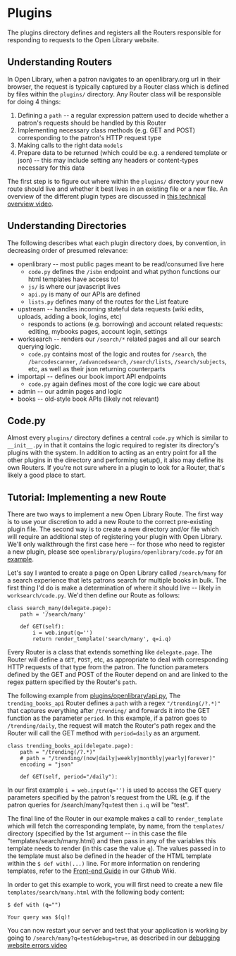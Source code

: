# Plugins

The plugins directory defines and registers all the Routers responsible for responding to requests to the Open Library website.

## Understanding Routers
In Open Library, when a patron navigates to an openlibrary.org url in their browser, the request is typically captured by a Router class which is defined by files within the `plugins/` directory. Any Router class will be responsible for doing 4 things:

1. Defining a `path` -- a regular expression pattern used to decide whether a patron's requests should be handled by this Router
2. Implementing necessary class methods (e.g. GET and POST) corresponding to the patron's HTTP request type
3. Making calls to the right data `models`
4. Prepare data to be returned (which could be e.g. a rendered template or json) -- this may include setting any headers or content-types necessary for this data

The first step is to figure out where within the `plugins/` directory your new route should live and whether it best lives in an existing file or a new file. An overview of the different plugin types are discussed in [this technical overview video](https://archive.org/embed/openlibrary-tour-2020/technical_overview.mp4?start=1017).

## Understanding Directories

The following describes what each plugin directory does, by convention, in decreasing order of presumed relevance:

* openlibrary -- most public pages meant to be read/consumed live here
  * `code.py` defines the `/isbn` endpoint and what python functions our html templates have access to!
  * `js/` is where our javascript lives
  * `api.py` is many of our APIs are defined
  * `lists.py` defines many of the routes for the List feature
* upstream -- handles incoming stateful data requests (wiki edits, uploads, adding a book, logins, etc)
  * responds to actions (e.g. borrowing) and account related requests: editing, mybooks pages, account login, settings
* worksearch -- renders our `/search/*` related pages and all our search querying logic.
  * `code.py` contains most of the logic and routes for `/search`, the `/barcodescanner`, `/advancedsearch`, `/search/lists`, `/search/subjects`, etc, as well as their json returning counterparts
* importapi -- defines our book import API endpoints
  * `code.py` again defines most of the core logic we care about
* admin -- our admin pages and logic
* books -- old-style book APIs (likely not relevant)

## Code.py

Almost every `plugins/` directory defines a central `code.py` which is similar to `__init__.py` in that it contains the logic required to register its directory's plugins with the system. In addition to acting as an entry point for all the other plugins in the directory and performing setup(), it also may define its own Routers. If you're not sure where in a plugin to look for a Router, that's likely a good place to start.

## Tutorial: Implementing a new Route

There are two ways to implement a new Open Library Route. The first way is to use your discretion to add a new Route to the correct pre-existing plugin file. The second way is to create a new directory and/or file which will require an additional step of registering your plugin with Open Library. We'll only walkthrough the first case here -- for those who need to register a new plugin, please see `openlibrary/plugins/openlibrary/code.py` for an [example](https://github.com/internetarchive/openlibrary/blob/208fe9de10f24d1f54b691f4a40d1dc4b0148745/openlibrary/plugins/openlibrary/code.py#L1105-L1143).

Let's say I wanted to create a page on Open Library called `/search/many` for a search experience that lets patrons search for multiple books in bulk. The first thing I'd do is make a determination of where it should live -- likely in `worksearch/code.py`. We'd then define our Route as follows:

```
class search_many(delegate.page):
    path = '/search/many'

    def GET(self):
        i = web.input(q='')
        return render_template('search/many', q=i.q)
```

Every Router is a class that extends something like `delegate.page`. The Router will define a `GET`, `POST`, etc, as appropriate to deal with corresponding HTTP requests of that type from the patron. The function parameters defined by the GET and POST of the Router depend on and are linked to the regex pattern specified by the Router's `path`.

The following example from [plugins/openlibrary/api.py](https://github.com/internetarchive/openlibrary/blob/master/openlibrary/plugins/openlibrary/api.py#L65-L71), The `trending_books_api` Router defines a `path` with a regex `"/trending(/?.*)"` that captures everything after `/trending/` and forwards it into the GET function as the parameter `period`. In this example, if a patron goes to `/trending/daily`, the request will match the Router's path regex and the Router will call the GET method with `period=daily` as an argument.

```
class trending_books_api(delegate.page):
    path = "/trending(/?.*)"
    # path = "/trending/(now|daily|weekly|monthly|yearly|forever)"
    encoding = "json"

    def GET(self, period="/daily"):
```

In our first example `i = web.input(q='')` is used to access the GET query parameters specified by the patron's request from the URL (e.g. if the patron queries for /search/many?q=test then `i.q` will be "test".

The final line of the Router in our example makes a call to `render_template` which will fetch the corresponding template, by name, from the `templates/` directory (specified by the 1st argument -- in this case the file "templates/search/many.html) and then pass in any of the variables this template needs to render (in this case the value `q`). The values passed in to the template must also be defined in the header of the HTML template within the `$ def with(...)` line. For more information on rendering templates, refer to the [Front-end Guide](https://github.com/internetarchive/openlibrary/wiki/Frontend-Guide#routing-and-templates) in our Github Wiki.

In order to get this example to work, you will first need to create a new file `templates/search/many.html` with the following body content:

```
$ def with (q="")

Your query was $(q)!
```

You can now restart your server and test that your application is working by going to `/search/many?q=test&debug=true`, as described in our [debugging website errors video](https://archive.org/embed/openlibrary-tour-2020/openlibrary-debugging-webpage-errors.mp4)
